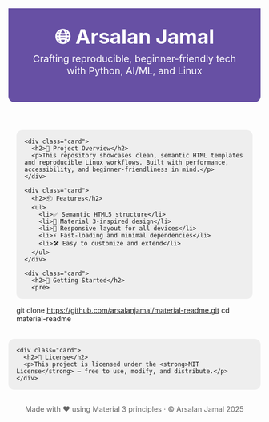 <!DOCTYPE html>
<html lang="en">
<head>
  <meta charset="UTF-8" />
  <meta name="viewport" content="width=device-width, initial-scale=1.0" />
  <title>Arsalan Jamal | Material 3 README</title>
  <style>
    :root {
      --primary: #6750a4;
      --on-primary: #ffffff;
      --surface: #fef7ff;
      --on-surface: #1c1b1f;
      --card-bg: #ffffff;
      --card-shadow: rgba(0, 0, 0, 0.1);
      --border-radius: 12px;
      --font-family: 'Segoe UI', Roboto, sans-serif;
    }

    body {
      margin: 0;
      font-family: var(--font-family);
      background-color: var(--surface);
      color: var(--on-surface);
      line-height: 1.6;
    }

    header {
      background-color: var(--primary);
      color: var(--on-primary);
      padding: 2rem;
      text-align: center;
      border-bottom-left-radius: var(--border-radius);
      border-bottom-right-radius: var(--border-radius);
    }

    header h1 {
      margin: 0;
      font-size: 2.5rem;
    }

    header p {
      font-size: 1.2rem;
      margin-top: 0.5rem;
    }

    .container {
      max-width: 960px;
      margin: 2rem auto;
      padding: 0 1rem;
    }

    .card {
      background-color: var(--card-bg);
      border-radius: var(--border-radius);
      box-shadow: 0 4px 8px var(--card-shadow);
      padding: 1.5rem;
      margin-bottom: 2rem;
    }

    .card h2 {
      margin-top: 0;
      color: var(--primary);
    }

    ul {
      padding-left: 1.2rem;
    }

    pre {
      background-color: #eee;
      padding: 1rem;
      border-radius: var(--border-radius);
      overflow-x: auto;
    }

    footer {
      text-align: center;
      padding: 1rem;
      font-size: 0.9rem;
      color: #666;
    }
  </style>
</head>
<body>

  <header>
    <h1>🌐 Arsalan Jamal</h1>
    <p>Crafting reproducible, beginner-friendly tech with Python, AI/ML, and Linux</p>
  </header>

  <div class="container">

    <div class="card">
      <h2>🚀 Project Overview</h2>
      <p>This repository showcases clean, semantic HTML templates and reproducible Linux workflows. Built with performance, accessibility, and beginner-friendliness in mind.</p>
    </div>

    <div class="card">
      <h2>📦 Features</h2>
      <ul>
        <li>✅ Semantic HTML5 structure</li>
        <li>🎨 Material 3-inspired design</li>
        <li>📱 Responsive layout for all devices</li>
        <li>⚡ Fast-loading and minimal dependencies</li>
        <li>🛠 Easy to customize and extend</li>
      </ul>
    </div>

    <div class="card">
      <h2>🔧 Getting Started</h2>
      <pre>
git clone https://github.com/arsalanjamal/material-readme.git
cd material-readme
      </pre>
    </div>

    <div class="card">
      <h2>📜 License</h2>
      <p>This project is licensed under the <strong>MIT License</strong> — free to use, modify, and distribute.</p>
    </div>

  </div>

  <footer>
    Made with ❤️ using Material 3 principles · © Arsalan Jamal 2025
  </footer>

</body>
</html>
